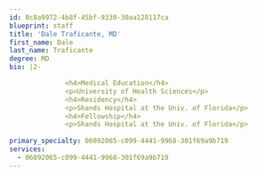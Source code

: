 ```yaml
---
id: 0c8a9972-4b8f-45bf-9330-30aa128117ca
blueprint: staff
title: 'Dale Traficante, MD'
first_name: Dale
last_name: Traficante
degree: MD
bio: |2-

              <h4>Medical Education</h4>
              <p>University of Health Sciences</p>
              <h4>Residency</h4>
              <p>Shands Hospital at the Univ. of Florida</p>
              <h4>Fellowship</h4>
              <p>Shands Hospital at the Univ. of Florida</p>
          
primary_specialty: 06092065-c099-4441-9968-301f69a9b719
services:
  - 06092065-c099-4441-9968-301f69a9b719
---
```


